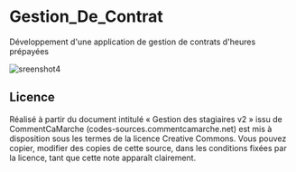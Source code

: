 # Gestion_De_Contrat

Développement d'une application de gestion de contrats d'heures prépayées

![sreenshot4](https://user-images.githubusercontent.com/26382145/33634685-745b6ab2-d9eb-11e7-8ea4-833ee28785b1.jpg)

## Licence

Réalisé à partir du document intitulé « Gestion des stagiaires v2 » issu de CommentCaMarche
(codes-sources.commentcamarche.net) est mis à disposition sous les termes de
la licence Creative Commons. Vous pouvez copier, modifier des copies de cette
source, dans les conditions fixées par la licence, tant que cette note
apparaît clairement.


